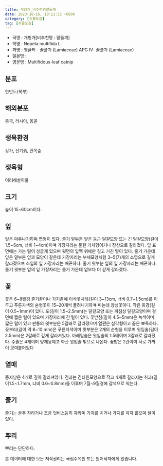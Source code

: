 ```yaml
---
title: 개형개_비추천명말들깨
date: 2023-10-16, 18:11:32 +0800
category: [식물도감]
tag: [식물도감]
---
```




- 국명 : 개형개[비추천명 : 말들깨]
- 학명 : Nepeta multifida L.
- 과명 : 앵글러 - 꿀풀과 (Lamiaceae) APG Ⅳ- 꿀풀과 (Lamiaceae)
- 일본명 : 
- 영문명 : Multifidous-leaf catnip


## 분포
한반도(북부)
## 해외분포
중국, 러시아, 몽골
## 생육환경
강가, 산기슭, 관목숲
## 생육형
여러해살이풀
## 크기
높이 15~60cm이다.
## 잎
잎은 마주나기하며 엽병이 있다. 줄기 밑부분 잎은 둥근 달걀모양 또는 긴 달걀모양(길이 1.5~6cm, 너비 1~4cm)이며 가장자리는 둔한 거치형이거나 장상으로 갈라졌다. 잎 표면에는 가는 털이 성글게 있으며 뒷면의 잎맥 위에만 길고 거친 털이 있다. 줄기 가운데 잎은 밑부분 잎과 모양이 같은데 가장자리는 부채모양처럼 3~5(7)개의 소엽으로 깊게 갈라졌으며 소엽의 잎 가장자리는 매끈하다. 줄기 윗부분 잎의 잎 가장자리는 매끈하다. 줄기 윗부분 잎의 잎 가장자리는 줄기 가운데 잎보다 더 깊게 갈라졌다.
## 꽃
꽃은 6~8월경 줄기끝이나 가지끝에 이삭꽃차례(길이 3~13cm, 너비 0.7~1.5cm)를 이루고 푸른자색의 순형꽃이 15~20개씩 돌려나기하며 피는데 양성꽃이다. 작은 화경(길이 0.5~1mm)이 있다. 포(길이 1.5~2.5mm)는 달걀모양 또는 피침상 달걀모양이며 겉면에 짧은 털이 있으며 가장자리에 긴 털이 있다. 꽃받침(길이 4.5~5mm)은 녹색이며 짧은 털이 있고 판통의 윗부분은 5갈래로 갈라졌으며 열편은 삼각형이고 끝은 뾰족하다. 꽃부리(길이 약 8~10 mm)은 푸른자색이며 윗부분은 2개의 순형을 이루며 윗입술(길이 2.5mm)은 2갈래로 깊게 갈라져있다. 아래입술은 윗입술의 1.5배이며 3갈래로 갈라졌다. 수술은 4개이며 양체웅예고 화관 윗입술 밖으로 나온다. 꽃밥은 2칸이며 서로 가까이 모여붙어있다
## 열매
종자낭은 4개로 깊이 갈라져있다. 견과는 긴타원모양으로 작고 4개로 갈라지는 취과(길이1.5~1.7mm, 너비 0.6~0.8mm)를 이루며 7월~9월경에 갈색으로 익는다.
## 줄기
줄기는 곧추 자라거나 조금 엇비스듬히 자라며 가지를 치거나 가지를 치지 않으며 털이 있다.
## 뿌리
뿌리는 단단하다.






본 데이터에 대한 모든 저작권리는 국립수목원 또는 원저작자에게 있습니다.
